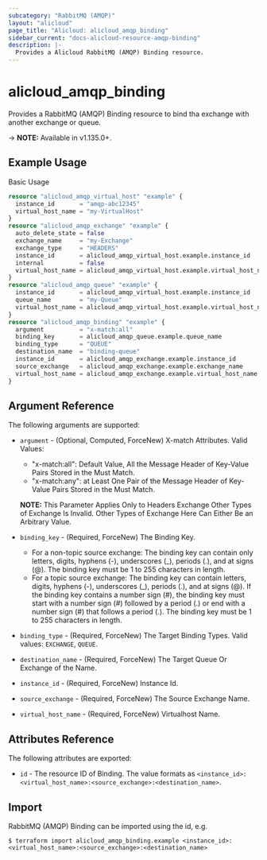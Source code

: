 ```yaml
---
subcategory: "RabbitMQ (AMQP)"
layout: "alicloud"
page_title: "Alicloud: alicloud_amqp_binding"
sidebar_current: "docs-alicloud-resource-amqp-binding"
description: |-
  Provides a Alicloud RabbitMQ (AMQP) Binding resource.
---
```


# alicloud\_amqp\_binding

Provides a RabbitMQ (AMQP) Binding resource to bind tha exchange with another exchange or queue.

-> **NOTE:** Available in v1.135.0+.

## Example Usage

Basic Usage

```terraform
resource "alicloud_amqp_virtual_host" "example" {
  instance_id       = "amqp-abc12345"
  virtual_host_name = "my-VirtualHost"
}
resource "alicloud_amqp_exchange" "example" {
  auto_delete_state = false
  exchange_name     = "my-Exchange"
  exchange_type     = "HEADERS"
  instance_id       = alicloud_amqp_virtual_host.example.instance_id
  internal          = false
  virtual_host_name = alicloud_amqp_virtual_host.example.virtual_host_name
}
resource "alicloud_amqp_queue" "example" {
  instance_id       = alicloud_amqp_virtual_host.example.instance_id
  queue_name        = "my-Queue"
  virtual_host_name = alicloud_amqp_virtual_host.example.virtual_host_name
}
resource "alicloud_amqp_binding" "example" {
  argument          = "x-match:all"
  binding_key       = alicloud_amqp_queue.example.queue_name
  binding_type      = "QUEUE"
  destination_name  = "binding-queue"
  instance_id       = alicloud_amqp_exchange.example.instance_id
  source_exchange   = alicloud_amqp_exchange.example.exchange_name
  virtual_host_name = alicloud_amqp_exchange.example.virtual_host_name
}
```

## Argument Reference

The following arguments are supported:

* `argument` - (Optional, Computed, ForceNew) X-match Attributes. Valid Values: 
  * "x-match:all": Default Value, All the Message Header of Key-Value Pairs Stored in the Must Match. 
  * "x-match:any": at Least One Pair of the Message Header of Key-Value Pairs Stored in the Must Match. 
    
  **NOTE:** This Parameter Applies Only to Headers Exchange Other Types of Exchange Is Invalid. Other Types of Exchange Here Can Either Be an Arbitrary Value.
  
* `binding_key` - (Required, ForceNew) The Binding Key.
  * For a non-topic source exchange: The binding key can contain only letters, digits, hyphens (-), underscores (_), periods (.), and at signs (@).
    The binding key must be 1 to 255 characters in length.
  * For a topic source exchange: The binding key can contain letters, digits, hyphens (-), underscores (_), periods (.), and at signs (@). 
    If the binding key contains a number sign (#), the binding key must start with a number sign (#) followed by a period (.) or end with a number sign (#) that follows a period (.). 
    The binding key must be 1 to 255 characters in length.
    
* `binding_type` - (Required, ForceNew) The Target Binding Types. Valid values: `EXCHANGE`, `QUEUE`.
* `destination_name` - (Required, ForceNew) The Target Queue Or Exchange of the Name.
* `instance_id` - (Required, ForceNew) Instance Id.
* `source_exchange` - (Required, ForceNew) The Source Exchange Name.
* `virtual_host_name` - (Required, ForceNew) Virtualhost Name.

## Attributes Reference

The following attributes are exported:

* `id` - The resource ID of Binding. The value formats as `<instance_id>:<virtual_host_name>:<source_exchange>:<destination_name>`.

## Import

RabbitMQ (AMQP) Binding can be imported using the id, e.g.

```
$ terraform import alicloud_amqp_binding.example <instance_id>:<virtual_host_name>:<source_exchange>:<destination_name>
```
